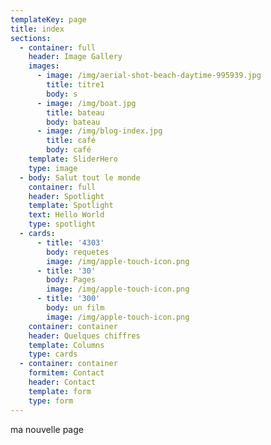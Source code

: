 ```yaml
---
templateKey: page
title: index
sections:
  - container: full
    header: Image Gallery
    images:
      - image: /img/aerial-shot-beach-daytime-995939.jpg
        title: titre1
        body: s
      - image: /img/boat.jpg
        title: bateau
        body: bateau
      - image: /img/blog-index.jpg
        title: café
        body: café
    template: SliderHero
    type: image
  - body: Salut tout le monde
    container: full
    header: Spotlight
    template: Spotlight
    text: Hello World
    type: spotlight
  - cards:
      - title: '4303'
        body: requetes
        image: /img/apple-touch-icon.png
      - title: '30'
        body: Pages
        image: /img/apple-touch-icon.png
      - title: '300'
        body: un film
        image: /img/apple-touch-icon.png
    container: container
    header: Quelques chiffres
    template: Columns
    type: cards
  - container: container
    formitem: Contact
    header: Contact
    template: form
    type: form
---
```

ma nouvelle page
